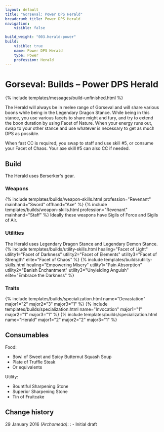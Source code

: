 ```yaml
---
layout: default
title: "Gorseval: Power DPS Herald"
breadcrumb_title: Power DPS Herald
navigation:
    visible: false

build_weight: "003.herald-power"
build:
    visible: true
    name: Power DPS Herald
    type: Power
    profession: Herald
---
```


# Gorseval: Builds &ndash; Power DPS Herald
{% include templates/messages/build-unfinished.html %}

The Herald will always be in melee range of Gorseval and will share various boons while being in the Legendary Dragon Stance.
While being in this stance, you use various facets to share might and fury, and try to extend the boon duration by using Facet of Nature.
When your energy runs out, swap to your other stance and use whatever is necessary to get as much DPS as possible.

When fast CC is required, you swap to staff and use skill #5, or consume your Facet of Chaos.
Your axe skill #5 can also CC if needed.

## Build
The Herald uses Berserker's gear.

### Weapons
{% include templates/builds/weapon-skills.html profession="Revenant" mainhand="Sword" offhand="Axe" %}
{% include templates/builds/weapon-skills.html profession="Revenant" mainhand="Staff" %}
Ideally these weapons have Sigils of Force and Sigils of Air.

### Utilities
The Herald uses Legendary Dragon Stance and Legendary Demon Stance.
{% include templates/builds/utility-skills.html healing="Facet of Light" utility1="Facet of Darkness" utility2="Facet of Elements" utility3="Facet of Strength" elite="Facet of Chaos" %}
{% include templates/builds/utility-skills.html healing="Empowering Misery" utility1="Pain Absorption" utility2="Banish Enchantment" utility3="Unyielding Anguish" elite="Embrace the Darkness" %}

### Traits
{% include templates/builds/specialization.html name="Devastation" major1="2" major2="3" major3="1" %}
{% include templates/builds/specialization.html name="Invocation" major1="1" major2="1" major3="1" %}
{% include templates/builds/specialization.html name="Herald" major1="2" major2="2" major3="1" %}

## Consumables
Food:

- Bowl of Sweet and Spicy Butternut Squash Soup
- Plate of Truffle Steak
- Or equivalents

Utility:

- Bountiful Sharpening Stone
- Superior Sharpening Stone
- Tin of Fruitcake

## Change history
29 January 2016 *(Archomeda)*:
: - Initial draft
